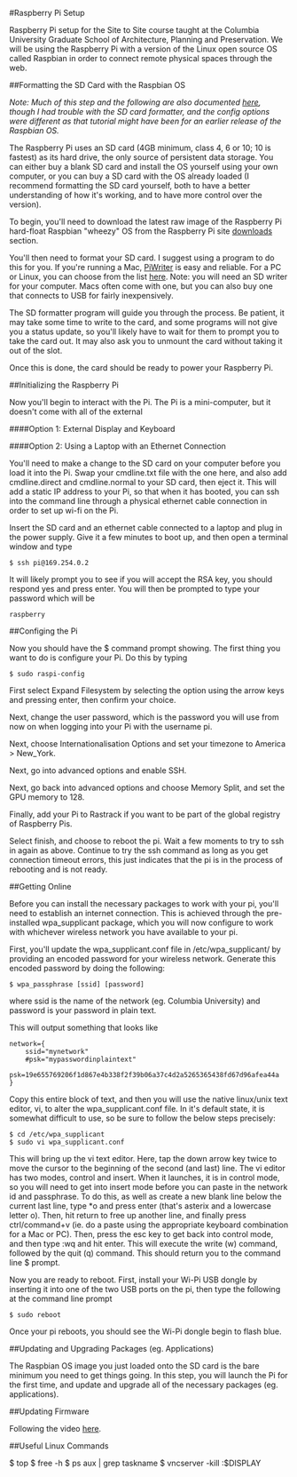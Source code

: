 #Raspberry Pi Setup

Raspberry Pi setup for the Site to Site course taught at the Columbia University Graduate School of Architecture, Planning and Preservation. We will be using the Raspberry Pi with a version of the Linux open source OS called Raspbian in order to connect remote physical spaces through the web.

##Formatting the SD Card with the Raspbian OS

_Note: Much of this step and the following are also documented [here](http://lifehacker.com/5976912/a-beginners-guide-to-diying-with-the-raspberry-pi), though I had trouble with the SD card formatter, and the config options were different as that tutorial might have been for an earlier release of the Raspbian OS._

The Raspberry Pi uses an SD card (4GB minimum, class 4, 6 or 10; 10 is fastest) as its hard drive, the only source of persistent data storage. You can either buy a blank SD card and install the OS yourself using your own computer, or you can buy a SD card with the OS already loaded (I recommend formatting the SD card yourself, both to have a better understanding of how it's working, and to have more control over the version).

To begin, you'll need to download the latest raw image of the Raspberry Pi hard-float Raspbian "wheezy" OS from the Raspberry Pi site [downloads](http://www.raspberrypi.org/downloads) section.

You'll then need to format your SD card. I suggest using a program to do this for you. If you're running a Mac, [PiWriter](http://sourceforge.net/projects/piwriter/) is easy and reliable. For a PC or Linux, you can choose from the list [here](http://elinux.org/RPi_Easy_SD_Card_Setup#Create_your_own). Note: you will need an SD writer for your computer. Macs often come with one, but you can also buy one that connects to USB for fairly inexpensively.

The SD formatter program will guide you through the process. Be patient, it may take some time to write to the card, and some programs will not give you a status update, so you'll likely have to wait for them to prompt you to take the card out. It may also ask you to unmount the card without taking it out of the slot.

Once this is done, the card should be ready to power your Raspberry Pi.

##Initializing the Raspberry Pi

Now you'll begin to interact with the Pi. The Pi is a mini-computer, but it doesn't come with all of the external 

####Option 1: External Display and Keyboard


####Option 2: Using a Laptop with an Ethernet Connection

You'll need to make a change to the SD card on your computer before you load it into the Pi. Swap your cmdline.txt file with the one here, and also add cmdline.direct and cmdline.normal to your SD card, then eject it. This will add a static IP address to your Pi, so that when it has booted, you can ssh into the command line through a physical ethernet cable connection in order to set up wi-fi on the Pi.

Insert the SD card and an ethernet cable connected to a laptop and plug in the power supply. Give it a few minutes to boot up, and then open a terminal window and type

	$ ssh pi@169.254.0.2

It will likely prompt you to see if you will accept the RSA key, you should respond yes and press enter. You will then be prompted to type your password which will be

	raspberry

##Configing the Pi

Now you should have the $ command prompt showing. The first thing you want to do is configure your Pi. Do this by typing

	$ sudo raspi-config

First select Expand Filesystem by selecting the option using the arrow keys and pressing enter, then confirm your choice. 

Next, change the user password, which is the password you will use from now on when logging into your Pi with the username pi.

Next, choose Internationalisation Options and set your timezone to America > New_York.

Next, go into advanced options and enable SSH.

Next, go back into advanced options and choose Memory Split, and set the GPU memory to 128.

Finally, add your Pi to Rastrack if you want to be part of the global registry of Raspberry Pis.

Select finish, and choose to reboot the pi. Wait a few moments to try to ssh in again as above. Continue to try the ssh command as long as you get connection timeout errors, this just indicates that the pi is in the process of rebooting and is not ready.


##Getting Online

Before you can install the necessary packages to work with your pi, you'll need to establish an internet connection. This is achieved through the pre-installed wpa_supplicant package, which you will now configure to work with whichever wireless network you have available to your pi.

First, you'll update the wpa_supplicant.conf file in /etc/wpa_supplicant/ by providing an encoded password for your wireless network. Generate this encoded password by doing the following:

	$ wpa_passphrase [ssid] [password]

where ssid is the name of the network (eg. Columbia University) and password is your password in plain text.

This will output something that looks like

	network={
		ssid="mynetwork"
		#psk="mypasswordinplaintext"
		psk=19e655769206f1d867e4b338f2f39b06a37c4d2a5265365438fd67d96afea44a
	}

Copy this entire block of text, and then you will use the native linux/unix text editor, vi, to alter the wpa_supplicant.conf file. In it's default state, it is somewhat difficult to use, so be sure to follow the below steps precisely:

	$ cd /etc/wpa_supplicant
	$ sudo vi wpa_supplicant.conf

This will bring up the vi text editor. Here, tap the down arrow key twice to move the cursor to the beginning of the second (and last) line. The vi editor has two modes, control and insert. When it launches, it is in control mode, so you will need to get into insert mode before you can paste in the network id and passphrase. To do this, as well as create a new blank line below the current last line, type *o and press enter (that's asterix and a lowercase letter o). Then, hit return to free up another line, and finally press ctrl/command+v (ie. do a paste using the appropriate keyboard combination for a Mac or PC). Then, press the esc key to get back into control mode, and then type :wq and hit enter. This will execute the write (w) command, followed by the quit (q) command. This should return you to the command line $ prompt.

Now you are ready to reboot. First, install your Wi-Pi USB dongle by inserting it into one of the two USB ports on the pi, then type the following at the command line prompt

	$ sudo reboot

Once your pi reboots, you should see the Wi-Pi dongle begin to flash blue.

##Updating and Upgrading Packages (eg. Applications)

The Raspbian OS image you just loaded onto the SD card is the bare minimum you need to get things going. In this step, you will launch the Pi for the first time, and update and upgrade all of the necessary packages (eg. applications).


##Updating Firmware

Following the video [here](https://www.youtube.com/watch?v=Vwrxep7oB24).

##Useful Linux Commands

$ top
$ free -h
$ ps aux | grep taskname
$ vncserver -kill :$DISPLAY
